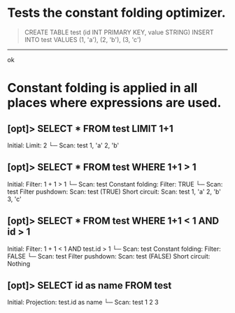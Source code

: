 # Tests the constant folding optimizer.

> CREATE TABLE test (id INT PRIMARY KEY, value STRING)
> INSERT INTO test VALUES (1, 'a'), (2, 'b'), (3, 'c')
---
ok

# Constant folding is applied in all places where expressions are used.
[opt]> SELECT * FROM test LIMIT 1+1
---
Initial:
   Limit: 2
   └─ Scan: test
1, 'a'
2, 'b'


[opt]> SELECT * FROM test WHERE 1+1 > 1
---
Initial:
   Filter: 1 + 1 > 1
   └─ Scan: test
Constant folding:
   Filter: TRUE
   └─ Scan: test
Filter pushdown:
   Scan: test (TRUE)
Short circuit:
   Scan: test
1, 'a'
2, 'b'
3, 'c'

[opt]> SELECT * FROM test WHERE 1+1 < 1 AND id > 1
---
Initial:
   Filter: 1 + 1 < 1 AND test.id > 1
   └─ Scan: test
Constant folding:
   Filter: FALSE
   └─ Scan: test
Filter pushdown:
   Scan: test (FALSE)
Short circuit:
   Nothing

[opt]> SELECT id as name FROM test 
---
Initial:
   Projection: test.id as name
   └─ Scan: test
1
2
3
